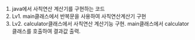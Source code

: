 1. java에서 사칙연산 계산기를 구현하는 코드
2. Lv1. main클래스에서 반복문을 사용하여 사칙연산계산기 구현
3. Lv2. calculator클래스에서 사칙연산 계산기능 구현. main클래스에서 calculator클래스를 호출하여 결과값 출력.
